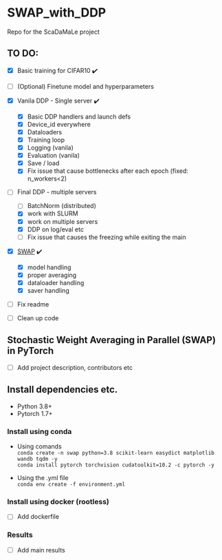 # SWAP_with_DDP
Repo for the ScaDaMaLe project


## TO DO:
- [x] Basic training for CIFAR10 :heavy_check_mark:
- [ ] (Optional) Finetune model and hyperparameters
- [x] Vanila DDP - Single server :heavy_check_mark:
    - [x] Basic DDP handlers and launch defs
    - [x] Device_id everywhere 
    - [x] Dataloaders
    - [x] Training loop
    - [x] Logging (vanila)    
    - [x] Evaluation (vanila)        
    - [x] Save / load
    - [x] Fix issue that cause bottlenecks after each epoch (fixed: n_workers<2)

- [ ] Final DDP - multiple servers
    - [ ] BatchNorm (distributed)     
    - [x] work with SLURM
    - [x] work on multiple servers  
    - [x] DDP on log/eval etc     
    - [ ] Fix issue that causes the freezing while exiting the main
- [x] [SWAP](https://openreview.net/pdf?id=rygFWAEFwS) :heavy_check_mark:
    - [x] model handling
    - [x] proper averaging
    - [x] dataloader handling    
    - [x] saver handling        
- [ ] Fix readme 
- [ ] Clean up code 


## Stochastic Weight Averaging in Parallel (SWAP) in PyTorch
- [ ] Add project description, contributors etc
 
## Install dependencies etc.

- Python 3.8+ 
- Pytorch 1.7+

### Install using conda
- Using comands\
```conda create -n swap python=3.8 scikit-learn easydict matplotlib wandb tqdm -y```\
```conda install pytorch torchvision cudatoolkit=10.2 -c pytorch -y```

- Using the .yml file\
```conda env create -f environment.yml```

### Install using docker (rootless)
- [ ] Add dockerfile



### Results
- [ ] Add main results
